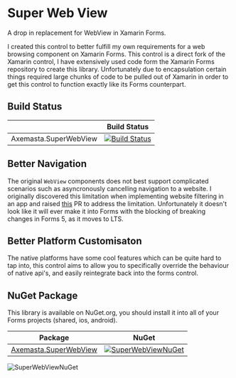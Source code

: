 # Super Web View
A drop in replacement for WebView in Xamarin Forms.

I created this control to better fulfill my own requirements for a web browsing component on Xamarin Forms. This control is a direct fork of the Xamarin control, I have extensively used code form the Xamarin Forms repository to create this library. Unfortunately due to encapsulation certain things required large chunks of code to be pulled out of Xamarin in order to get this control to function exactly like its Forms counterpart.

## Build Status

|                       | Build Status                                                                                                                                                                                                                                                              |
|-----------------------|---------------------------------------------------------------------------------------------------------------------------------------------------------------------------------------------------------------------------------------------------------------------------|
| Axemasta.SuperWebView | [![Build Status](https://axemasta.visualstudio.com/GitHub%20Pipelines/_apis/build/status/Axemasta.SuperWebView?branchName=refs%2Fpull%2F1%2Fmerge)](https://axemasta.visualstudio.com/GitHub%20Pipelines/_build/latest?definitionId=4&branchName=refs%2Fpull%2F1%2Fmerge) |

## Better Navigation

The original `WebView` components does not best support complicated scenarios such as asyncronously cancelling navigation to a website. I originally discovered this limitation when implementing website filtering in an app and raised [this](https://github.com/xamarin/Xamarin.Forms/pull/14137) PR to address the limitation. Unfortunately it doesn't look like it will ever make it into Forms with the blocking of breaking changes in Forms 5, as it moves to LTS.

## Better Platform Customisaton

The native platforms have some cool features which can be quite hard to tap into, this control aims to allow you to specifically override the behaviour of native api's, and easily reintegrate back into the forms control.

## NuGet Package

This library is available on NuGet.org, you should install it into all of your Forms projects (shared, ios, android).

| Package                                    | NuGet                                                        |
| ------------------------------------------ | ------------------------------------------------------------ |
| [Axemasta.SuperWebView][SuperWebViewNuGet] | [![SuperWebViewNuGet][SuperWebViewNuGetShield]](https://www.nuget.org/packages/Axemasta.SuperWebView/) |

![SuperWebViewNuGet][SuperWebViewNuGetShield]

[SuperWebViewNuGet]: https://www.nuget.org/packages/Axemasta.SuperWebView/
[SuperWebViewNuGetShield]: https://img.shields.io/nuget/v/Axemasta.SuperWebView
